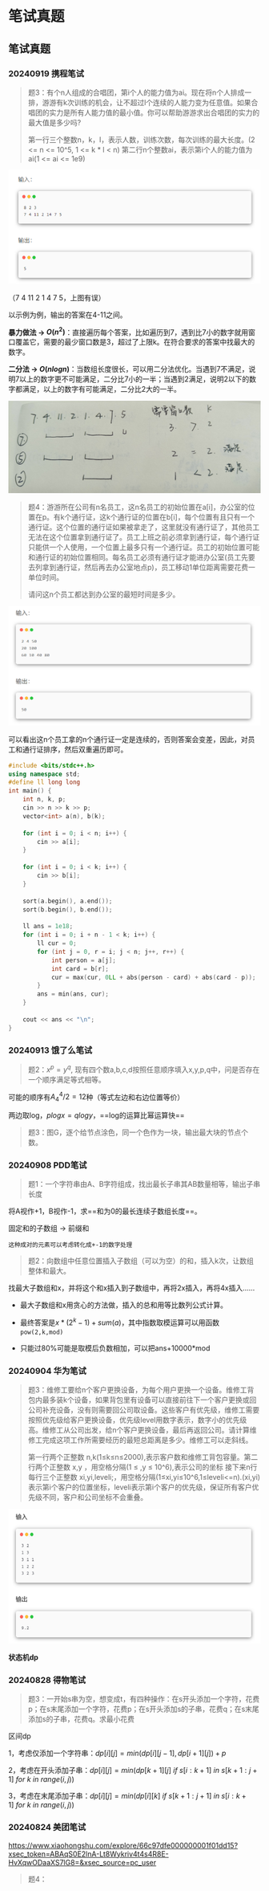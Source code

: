 # 笔试真题

## 笔试真题



### 20240919 携程笔试

> 题3：有个n人组成的合唱团，第i个人的能力值为ai。现在将n个人排成一排，游游有k次训练的机会，让不超过l个连续的人能力变为任意值。如果合唱团的实力是所有人能力值的最小值。你可以帮助游游求出合唱团的实力的最大值是多少吗?
>
>   第一行三个整数n，k，l，表示人数，训练次数，每次训练的最大长度。(2 <= n <= 10^5, 1 <= k * l < n) 第二行n个整数ai，表示第i个人的能力值为ai(1 <= ai <= 1e9)

![](../figures/bs1.png)

（7 4 11 2 1 4 7 5，上图有误）

以示例为例，输出的答案在4-11之间。

**暴力做法 -> $O(n^2)$**：直接遍历每个答案，比如遍历到7，遇到比7小的数字就用窗口覆盖它，需要的最少窗口数是3，超过了上限k。在符合要求的答案中找最大的数字。

**二分法 -> $O(nlogn)$**：当数组长度很长，可以用二分法优化。当遇到7不满足，说明7以上的数字更不可能满足，二分比7小的一半；当遇到2满足，说明2以下的数字都满足，以上的数字有可能满足，二分比2大的一半。

![](../figures/bs3.jpg)

>题4：游游所在公司有n名员工，这n名员工的初始位置在a[i]，办公室的位置在p。有k个通行证，这k个通行证的位置在b[i]，每个位置有且只有一个通行证。这个位置的通行证如果被拿走了，这里就没有通行证了，其他员工无法在这个位置拿到通行证了。员工上班之前必须拿到通行证，每个通行证只能供一个人使用，一个位置上最多只有一个通行证。员工的初始位置可能和通行证的初始位置相同。每名员工必须有通行证才能进办公室(员工先要去列拿到通行证，然后再去办公室地点p)，员工移动1单位距离需要花费一单位时间。
>
>请问这n个员工都达到办公室的最短时间是多少。

![](../figures/bs4.png)



可以看出这n个员工拿的n个通行证一定是连续的，否则答案会变差，因此，对员工和通行证排序，然后双重遍历即可。

```cpp
#include <bits/stdc++.h>
using namespace std;
#define ll long long
int main() {
    int n, k, p;
    cin >> n >> k >> p;
    vector<int> a(n), b(k);

    for (int i = 0; i < n; i++) {
        cin >> a[i];
    }

    for (int i = 0; i < k; i++) {
        cin >> b[i];
    }

    sort(a.begin(), a.end());
    sort(b.begin(), b.end());

    ll ans = 1e18;
    for (int i = 0; i + n - 1 < k; i++) {
        ll cur = 0;
        for (int j = 0, r = i; j < n; j++, r++) {
            int person = a[j];
            int card = b[r];
            cur = max(cur, 0LL + abs(person - card) + abs(card - p));
        }
        ans = min(ans, cur);
    }

    cout << ans << "\n";
}
```



### 20240913 饿了么笔试

> 题2：$x^p=y^q$, 现有四个数a,b,c,d按照任意顺序填入x,y,p,q中，问是否存在一个顺序满足等式相等。

可能的顺序有$A^4_4/2=12$种（等式左边和右边位置等价）

两边取log，$plogx=qlogy$，==log的运算比幂运算快==

> 题3：图G，逐个给节点涂色，同一个色作为一块，输出最大块的节点个数。



### 20240908 PDD笔试

> 题1：一个字符串由A、B字符组成，找出最长子串其AB数量相等，输出子串长度

将A视作+1，B视作-1，求==和为0的最长连续子数组长度==。

固定和的子数组 -> 前缀和

`这种成对的元素可以考虑转化成+-1的数字处理`

> 题2：向数组中任意位置插入子数组（可以为空）的和，插入k次，让数组整体和最大。

找最大子数组和x，并将这个和x插入到子数组中，再将2x插入，再将4x插入......

- 最大子数组和x用贪心的方法做，插入的总和用等比数列公式计算。

- 最终答案是$x*(2^k-1)+sum(a)$，其中指数取模运算可以用函数`pow(2,k,mod)`
- 只能过80%可能是取模后负数相加，可以把ans+10000*mod



### 20240904 华为笔试

> 题3：维修工要给n个客户更换设备，为每个用户更换一个设备。维修工背包内最多装k个设备，如果背包里有设备可以直接前往下一个客户更换或回公司补充设备，没有则需要回公司取设备。这些客户有优先级，维修工需要按照优先级给客户更换设备，优先级level用数字表示，数字小的优先级高。维修工从公司出发，给n个客户更换设备，最后再返回公司。请计算维修工完成这项工作所需要经历的最短总距离是多少。维修工可以走斜线。
>
>   第一行两个正整数 n,k(1≤k≤n≤2000),表示客户数和维修工背包容量。第二行两个正整数 x,y ，用空格分隔(1 ≤ ,y ≤ 10^6),表示公司的坐标
> 接下来n行每行三个正整数 xi,yi,leveli;，用空格分隔(1≤xi,yi≤10^6,1≤leveli<=n).(xi,yi)表示第i个客户的位置坐标，leveli表示第i个客户的优先级，保证所有客户优先级不同，客户和公司坐标不会重叠。

![](../figures/bs2.png)

**状态机dp**





### 20240828 得物笔试

> 题3：一开始s串为空，想变成t，有四种操作：在s开头添加一个字符，花费p；在s末尾添加一个字符，花费p；在s开头添加s的子串，花费q；在s末尾添加s的子串，花费q。求最小花费

区间dp

1，考虑仅添加一个字符串：$dp[i][j]=min(dp[i][j-1],dp[i+1][j])+p$

2，考虑在开头添加子串：$dp[i][j]=min(dp[k+1][j]\ if\ s[i:k+1]\ in\ s[k+1:j+1]\ for\ k\ in\ range(i,j))$

3，考虑在末尾添加子串：$dp[i][j]=min(dp[i][k]\ if\ s[k+1:j+1]\ in\ s[i:k+1]\ for\ k\ in\ range(i,j))$





### 20240824 美团笔试

https://www.xiaohongshu.com/explore/66c97dfe000000001f01dd15?xsec_token=ABAqS0E2lnA-Lt8Wykriv4t4s4R8E-HvXqwODaaXS7lG8=&xsec_source=pc_user

> 题4：

